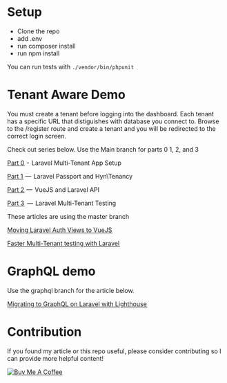 # Setup
- Clone the repo
- add .env
- run composer install
- run npm install

You can run tests with `./vendor/bin/phpunit`

# Tenant Aware Demo
You must create a tenant before logging into the dashboard. Each tenant has a specific URL that distiguishes with database you connect to. Browse to the /register route and create a tenant and you will be redirected to the correct login screen.

Check out series below. Use the Main branch for parts 0 1, 2, and 3

<a href="https://medium.com/@sadnub/laravel-multi-tenant-app-setup-part-0-ee4c730f4c2a" target="_blank">Part 0 </a> -  Laravel Multi-Tenant App Setup

<a href="https://medium.com/@sadnub/hyn-tenancy-5-2-and-laravel-passport-a0d11c5a08eb" target="_blank">Part 1 </a> —  Laravel Passport and Hyn\Tenancy

<a href="https://medium.com/@sadnub/vuejs-and-laravel-api-part-2-711c4986281c" target="_blank">Part 2 </a> —  VueJS and Laravel API

<a href="https://medium.com/@sadnub/laravel-multi-tenant-testing-part-3-a37901054ec6" target="_blank">Part 3 </a>  —  Laravel Multi-Tenant Testing

These articles are using the master branch

<a href="https://medium.com/@sadnub/vuejs-and-laravel-auth-part-2-5-d7c9d0263226" target="_blank">Moving Laravel Auth Views to VueJS </a>

<a href="https://medium.com/@sadnub/faster-multitenant-testing-in-laravel-4769eae4b603" target="_blank">Faster Multi-Tenant testing with Laravel </a>

# GraphQL demo

Use the graphql branch for the article below.

<a href="https://medium.com/@sadnub/migrating-to-graphql-on-laravel-with-lighthouse-42bd96d9d73?source=friends_link&sk=302fe4dc73338084b2102e428029feda" target="_blank">Migrating to GraphQL on Laravel with Lighthouse </a>


# Contribution
If you found my article or this repo useful, please consider contributing so I can provide more helpful content!

<a href="https://www.buymeacoffee.com/joshk" target="_blank"><img src="https://www.buymeacoffee.com/assets/img/custom_images/orange_img.png" alt="Buy Me A Coffee" style="height: auto !important;width: auto !important;" ></a>
